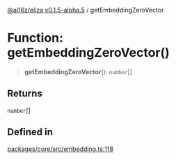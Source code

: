 [@ai16z/eliza v0.1.5-alpha.5](../index.md) / getEmbeddingZeroVector

# Function: getEmbeddingZeroVector()

> **getEmbeddingZeroVector**(): `number`[]

## Returns

`number`[]

## Defined in

[packages/core/src/embedding.ts:118](https://github.com/owenAlterolab/eliza/blob/main/packages/core/src/embedding.ts#L118)
